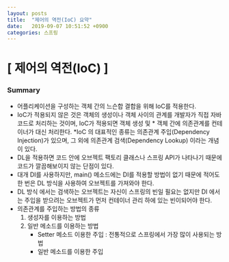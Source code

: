 ```yaml
---
layout: posts
title:  "제어의 역전(IoC) 요약"
date:   2019-09-07 10:51:52 +0900
categories: 스프링
---
```


# [ 제어의 역전(IoC) ]
### Summary
* 어플리케이션을 구성하는 객체 간의 느슨합 결합을 위해 IoC를 적용한다.
* IoC가 적용되지 않은 것은 객체의 생성이나 객체 사이의 관계를 개발자가 직접 자바 코드로 처리하는 것이며, IoC가 적용되면 객체 생성 및 * 객체 간에 의존관계를 컨테이너가 대신 처리한다.
*IoC 의 대표적인 종류는 의존관계 주입(Dependency Injection)가 있으며, 그 외에 의존관계 검색(Dependency Lookup) 이라는 개념이 있다.
* DL을 적용하면 코드 안에 오브젝트 팩토리 클래스나 스프링 API가 나타나기 때문에 코드가 깔끔해보이지 않는 단점이 있다.
* 대개 DI를 사용하지만, main() 메소드에는 DI를 적용할 방법이 없기 때문에 적어도 한 번은 DL 방식을 사용하여 오브젝트를 가져와야 한다.
* DL 방식 에서는 검색하는 오브젝트는 자신이 스프링의 빈일 필요는 없지만 DI 에서는 주입을 받으려는 오브젝트가 먼저 컨테이너 관리 하에 있는 빈이되어야 한다.
* 의존관계를 주입하는 방법의 종류
  1. 생성자를 이용하는 방법
  2. 일반 메소드를 이용하는 방법
      * Setter 메소드 이용한 주입 : 전통적으로 스프링에서 가장 많이 사용되는 방법
      * 일반 메소드를 이용한 주입